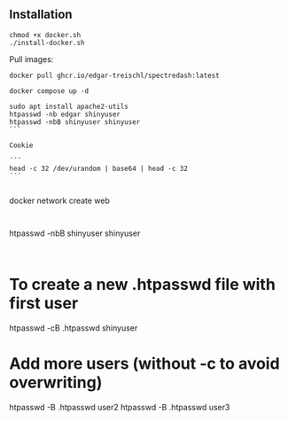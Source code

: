 
## Installation

````
chmod +x docker.sh
./install-docker.sh
````


Pull images:

````
docker pull ghcr.io/edgar-treischl/spectredash:latest
````


````
docker compose up -d
````



````
sudo apt install apache2-utils
htpasswd -nb edgar shinyuser
htpasswd -nbB shinyuser shinyuser
```

Cookie

´´´
head -c 32 /dev/urandom | base64 | head -c 32
´´´


````
docker network create web
```


````
htpasswd -nbB shinyuser shinyuser
```


````
# To create a new .htpasswd file with first user
htpasswd -cB .htpasswd shinyuser

# Add more users (without -c to avoid overwriting)
htpasswd -B .htpasswd user2
htpasswd -B .htpasswd user3
````
